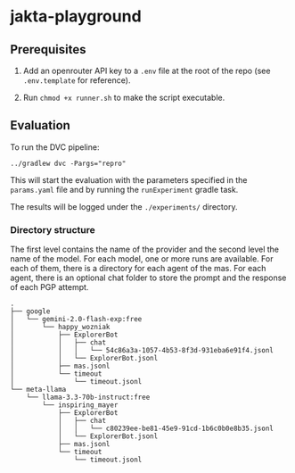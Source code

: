 # jakta-playground

## Prerequisites

1. Add an openrouter API key to a `.env` file at the root of the repo (see `.env.template` for reference).

2. Run `chmod +x runner.sh` to make the script executable.

## Evaluation

To run the DVC pipeline:

```shell
../gradlew dvc -Pargs="repro"
```

This will start the evaluation with the parameters
specified in the `params.yaml` file and by running the `runExperiment` gradle task.

The results will be logged under the `./experiments/` directory.

### Directory structure

The first level contains the name of the provider and the second level the name of the model.
For each model, one or more runs are available. 
For each of them, there is a directory for each agent of the mas.
For each agent, there is an optional chat folder to store the prompt and the response
of each PGP attempt.

```
.
├── google
│   └── gemini-2.0-flash-exp:free
│       └── happy_wozniak
│           ├── ExplorerBot
│           │   ├── chat
│           │   │   └── 54c86a3a-1057-4b53-8f3d-931eba6e91f4.jsonl
│           │   └── ExplorerBot.jsonl
│           ├── mas.jsonl
│           └── timeout
│               └── timeout.jsonl
└── meta-llama
    └── llama-3.3-70b-instruct:free
        └── inspiring_mayer
            ├── ExplorerBot
            │   ├── chat
            │   │   └── c80239ee-be81-45e9-91cd-1b6c0b0e8b35.jsonl
            │   └── ExplorerBot.jsonl
            ├── mas.jsonl
            └── timeout
                └── timeout.jsonl
```
